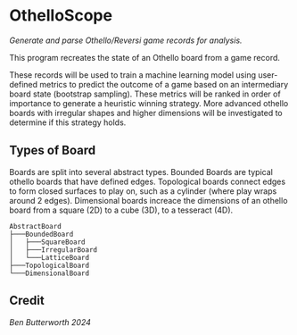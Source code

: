 # OthelloScope
*Generate and parse Othello/Reversi game records for analysis.*

This program recreates the state of an Othello board from a game record. 

These records will be used to train a machine learning model using user-defined metrics to predict the outcome of a game based on an intermediary board state (bootstrap sampling). These metrics will be ranked in order of importance to generate a heuristic winning strategy. More advanced othello boards with irregular shapes and higher dimensions will be investigated to determine if this strategy holds.

## Types of Board
Boards are split into several abstract types. Bounded Boards are typical othello boards that have defined edges. Topological boards connect edges to form closed surfaces to play on, such as a cylinder (where play wraps around 2 edges). Dimensional boards increace the dimensions of an othello board from a square (2D) to a cube (3D), to a tesseract (4D).
```
AbstractBoard
├───BoundedBoard
│   ├───SquareBoard
│   ├───IrregularBoard
│   └───LatticeBoard
├───TopologicalBoard
└───DimensionalBoard
```

## Credit
*Ben Butterworth 2024*